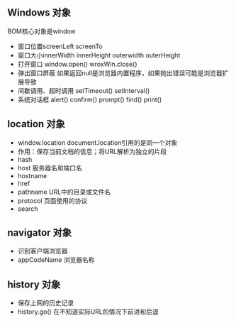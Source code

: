 ## Windows 对象 ##
BOM核心对象是window
- 窗口位置screenLeft screenTo
- 窗口大小innerWidth innerHeight outerwidth outerHeight
- 打开窗口 window.open() wroxWin.close()
- 弹出窗口屏蔽 如果返回null是浏览器内置程序，如果抛出错误可能是浏览器扩展导致
- 间歇调用、超时调用 setTimeout() setInterval()
- 系统对话框 alert() confirm() prompt() find() print()

## location 对象 ##
- window.location document.location引用的是同一个对象
- 作用：保存当前文档的信息；将URL解析为独立的片段
- hash
- host 服务器名和端口名
- hostname
- href
- pathname URL中的目录或文件名
- protocol 页面使用的协议
- search

## navigator 对象 ##
- 识别客户端浏览器
- appCodeName 浏览器名称

## history 对象 ##
- 保存上网的历史记录
- history.go() 在不知道实际URL的情况下前进和后退
